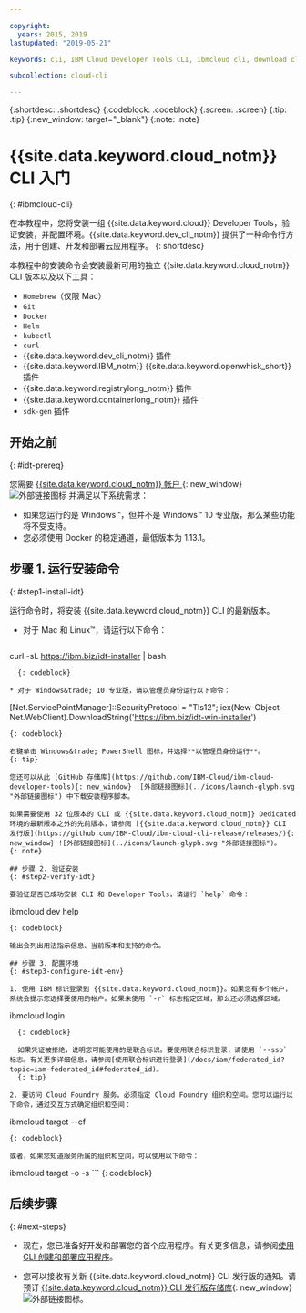 ```yaml
---

copyright:
  years: 2015, 2019
lastupdated: "2019-05-21"

keywords: cli, IBM Cloud Developer Tools CLI, ibmcloud cli, download cli, ibmcloud dev, cloud cli, dev plugin, dev plug-in, cloud command line, developer tools, dev tools, install cloud cli, getting started cli

subcollection: cloud-cli

---
```


{:shortdesc: .shortdesc}
{:codeblock: .codeblock}
{:screen: .screen}
{:tip: .tip}
{:new_window: target="_blank"}
{:note: .note}

# {{site.data.keyword.cloud_notm}} CLI 入门
{: #ibmcloud-cli}

在本教程中，您将安装一组 {{site.data.keyword.cloud}} Developer Tools，验证安装，并配置环境。{{site.data.keyword.dev_cli_notm}} 提供了一种命令行方法，用于创建、开发和部署云应用程序。
{: shortdesc}

本教程中的安装命令会安装最新可用的独立 {{site.data.keyword.cloud_notm}} CLI 版本以及以下工具：

* `Homebrew`（仅限 Mac）
* `Git`
* `Docker`
* `Helm`
* `kubectl`
* `curl`
* {{site.data.keyword.dev_cli_notm}} 插件
* {{site.data.keyword.IBM_notm}} {{site.data.keyword.openwhisk_short}} 插件
* {{site.data.keyword.registrylong_notm}} 插件
* {{site.data.keyword.containerlong_notm}} 插件
* `sdk-gen` 插件

## 开始之前
{: #idt-prereq}

您需要 [{{site.data.keyword.cloud_notm}} 帐户 ](https://cloud.ibm.com/){: new_window}![外部链接图标](../icons/launch-glyph.svg "外部链接图标") 并满足以下系统需求：

* 如果您运行的是 Windows&trade;，但并不是 Windows&trade; 10 专业版，那么某些功能将不受支持。
* 您必须使用 Docker 的稳定通道，最低版本为 1.13.1。

## 步骤 1. 运行安装命令
{: #step1-install-idt}

运行命令时，将安装 {{site.data.keyword.cloud_notm}} CLI 的最新版本。

* 对于 Mac 和 Linux&trade;，请运行以下命令：
  ```
curl -sL https://ibm.biz/idt-installer | bash
```
  {: codeblock}

* 对于 Windows&trade; 10 专业版，请以管理员身份运行以下命令：
  ```
  [Net.ServicePointManager]::SecurityProtocol = "Tls12"; iex(New-Object Net.WebClient).DownloadString('https://ibm.biz/idt-win-installer')
  ```
  {: codeblock}

  右键单击 Windows&trade; PowerShell 图标，并选择**以管理员身份运行**。
  {: tip}

您还可以从此 [GitHub 存储库](https://github.com/IBM-Cloud/ibm-cloud-developer-tools){: new_window} ![外部链接图标](../icons/launch-glyph.svg "外部链接图标") 中下载安装程序脚本。

如果需要使用 32 位版本的 CLI 或 {{site.data.keyword.cloud_notm}} Dedicated 环境的最新版本之外的先前版本，请参阅 [{{site.data.keyword.cloud_notm}} CLI 发行版](https://github.com/IBM-Cloud/ibm-cloud-cli-release/releases/){: new_window} ![外部链接图标](../icons/launch-glyph.svg "外部链接图标")。
{: note}

## 步骤 2. 验证安装
{: #step2-verify-idt}

要验证是否已成功安装 CLI 和 Developer Tools，请运行 `help` 命令：
```
ibmcloud dev help
```
{: codeblock}

输出会列出用法指示信息、当前版本和支持的命令。

## 步骤 3. 配置环境
{: #step3-configure-idt-env}

1. 使用 IBM 标识登录到 {{site.data.keyword.cloud_notm}}。如果您有多个帐户，系统会提示您选择要使用的帐户。如果未使用 `-r` 标志指定区域，那么还必须选择区域。
  ```
ibmcloud login
```
  {: codeblock}
  
  如果凭证被拒绝，说明您可能使用的是联合标识。要使用联合标识登录，请使用 `--sso` 标志。有关更多详细信息，请参阅[使用联合标识进行登录](/docs/iam/federated_id?topic=iam-federated_id#federated_id)。
  {: tip}

2. 要访问 Cloud Foundry 服务，必须指定 Cloud Foundry 组织和空间。您可以运行以下命令，通过交互方式确定组织和空间：
  ```
  ibmcloud target --cf
  ```
  {: codeblock}

  或者，如果您知道服务所属的组织和空间，可以使用以下命令：
  ```
ibmcloud target -o <value> -s <value>
	```
  {: codeblock}

## 后续步骤
{: #next-steps}

* 现在，您已准备好开发和部署您的首个应用程序。有关更多信息，请参阅[使用 CLI 创建和部署应用程序](/docs/apps?topic=creating-apps-create-deploy-app-cli#create-deploy-app-cli)。

* 您可以接收有关新 {{site.data.keyword.cloud_notm}} CLI 发行版的通知。请预订 [{{site.data.keyword.cloud_notm}} CLI 发行版存储库](https://github.com/IBM-Cloud/ibm-cloud-cli-release/releases/){: new_window} ![外部链接图标](../icons/launch-glyph.svg "外部链接图标")。
